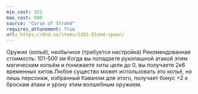 ```yaml
---
min_cost: 101
max_cost: 500
source: "Curse of Strahd"
requires_attunement: True
url: https://dnd.su/items/2201-blood-spear/
---
```


Оружие (копьё), необычное (требуется настройка)
Рекомендованная стоимость: 101-500 зм
Когда вы попадаете рукопашной атакой этим магическим копьём и понижаете хиты цели до 0, вы получаете 2к6 временных хитов.Любое существо может использовать это копьё, но лишь персонаж, избранный Каваном для этого, получает бонус +2 к броскам атаки и урону этим волшебным оружием.
